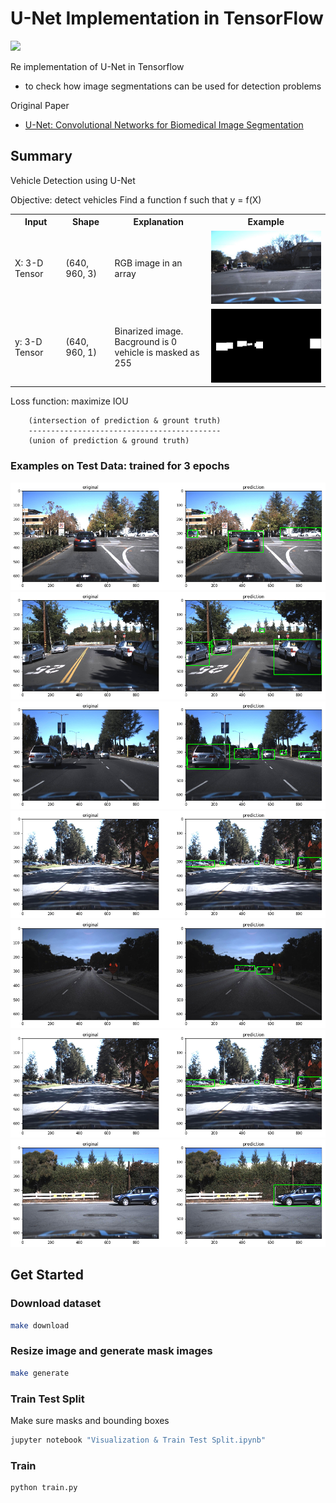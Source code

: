 # U-Net Implementation in TensorFlow

<img src="assets/output.gif" width=1024 />

Re implementation of U-Net in Tensorflow
- to check how image segmentations can be used for detection problems

Original Paper
- [U-Net: Convolutional Networks for Biomedical Image Segmentation](https://arxiv.org/abs/1505.04597)

## Summary

Vehicle Detection using U-Net

Objective: detect vehicles
Find a function f such that y = f(X)
<table>
    <tr>
        <th>Input</th>
        <th>Shape</th>
        <th>Explanation</th>
        <th>Example</th>
    </tr>
    <tr>
        <td>X: 3-D Tensor</td>
        <td>(640, 960, 3)</td>
        <td>RGB image in an array</td>
        <td><img src="assets/example_input.jpg" width=320 /></td>
    </tr>
    <tr>
        <td>y: 3-D Tensor</td>
        <td>(640, 960, 1)</td>
        <td>Binarized image. Bacground is 0<br />vehicle is masked as 255</td>
        <td><img src="assets/example_output.jpg" width=320 /></td>
    </tr>
</table>

Loss function: maximize IOU
```
    (intersection of prediction & grount truth)
    -------------------------------------------
    (union of prediction & ground truth)
```

### Examples on Test Data: trained for 3 epochs
<img src="assets/result1.png" />
<img src="assets/result2.png" />
<img src="assets/result3.png" />
<img src="assets/result4.png" />
<img src="assets/result5.png" />
<img src="assets/result6.png" />
<img src="assets/result7.png" />


## Get Started

### Download dataset

```bash
make download
```


### Resize image and generate mask images

```bash
make generate
```

### Train Test Split

Make sure masks and bounding boxes

```bash
jupyter notebook "Visualization & Train Test Split.ipynb"
```
### Train

```bash
python train.py
```
